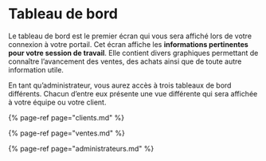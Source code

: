 # Tableau de bord

Le tableau de bord est le premier écran qui vous sera affiché lors de votre connexion à votre portail. Cet écran affiche les **informations pertinentes pour votre session de travail**. Elle contient divers graphiques permettant de connaître l’avancement des ventes, des achats ainsi que de toute autre information utile. 

En tant qu’administrateur, vous aurez accès à trois tableaux de bord différents. Chacun d’entre eux présente une vue différente qui sera affichée à votre équipe ou votre client.

{% page-ref page="clients.md" %}

{% page-ref page="ventes.md" %}

{% page-ref page="administrateurs.md" %}

